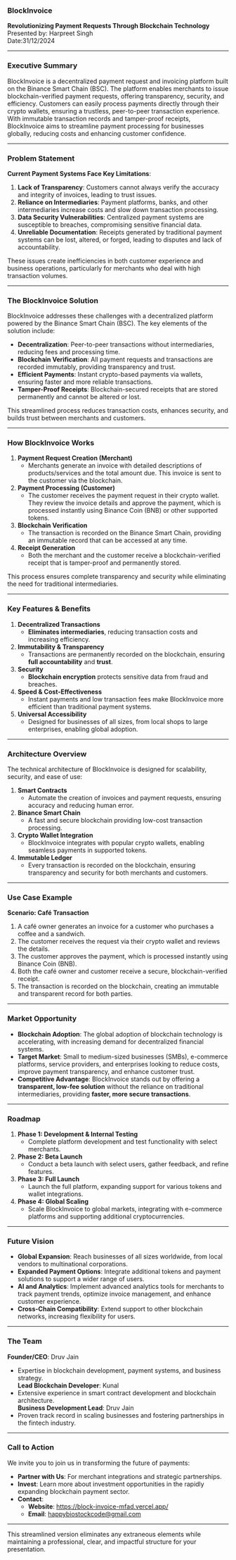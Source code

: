 ### **BlockInvoice**  
**Revolutionizing Payment Requests Through Blockchain Technology**  
Presented by: Harpreet Singh   
Date:31/12/2024

---

### **Executive Summary**  
BlockInvoice is a decentralized payment request and invoicing platform built on the Binance Smart Chain (BSC). The platform enables merchants to issue blockchain-verified payment requests, offering transparency, security, and efficiency. Customers can easily process payments directly through their crypto wallets, ensuring a trustless, peer-to-peer transaction experience. With immutable transaction records and tamper-proof receipts, BlockInvoice aims to streamline payment processing for businesses globally, reducing costs and enhancing customer confidence.

---

### **Problem Statement**  
**Current Payment Systems Face Key Limitations**:  
1. **Lack of Transparency**: Customers cannot always verify the accuracy and integrity of invoices, leading to trust issues.  
2. **Reliance on Intermediaries**: Payment platforms, banks, and other intermediaries increase costs and slow down transaction processing.  
3. **Data Security Vulnerabilities**: Centralized payment systems are susceptible to breaches, compromising sensitive financial data.  
4. **Unreliable Documentation**: Receipts generated by traditional payment systems can be lost, altered, or forged, leading to disputes and lack of accountability.

These issues create inefficiencies in both customer experience and business operations, particularly for merchants who deal with high transaction volumes.

---

### **The BlockInvoice Solution**  
BlockInvoice addresses these challenges with a decentralized platform powered by the Binance Smart Chain (BSC). The key elements of the solution include:  
- **Decentralization**: Peer-to-peer transactions without intermediaries, reducing fees and processing time.  
- **Blockchain Verification**: All payment requests and transactions are recorded immutably, providing transparency and trust.  
- **Efficient Payments**: Instant crypto-based payments via wallets, ensuring faster and more reliable transactions.  
- **Tamper-Proof Receipts**: Blockchain-secured receipts that are stored permanently and cannot be altered or lost.  

This streamlined process reduces transaction costs, enhances security, and builds trust between merchants and customers.

---

### **How BlockInvoice Works**  
1. **Payment Request Creation (Merchant)**  
   - Merchants generate an invoice with detailed descriptions of products/services and the total amount due. This invoice is sent to the customer via the blockchain.  
2. **Payment Processing (Customer)**  
   - The customer receives the payment request in their crypto wallet. They review the invoice details and approve the payment, which is processed instantly using Binance Coin (BNB) or other supported tokens.  
3. **Blockchain Verification**  
   - The transaction is recorded on the Binance Smart Chain, providing an immutable record that can be accessed at any time.  
4. **Receipt Generation**  
   - Both the merchant and the customer receive a blockchain-verified receipt that is tamper-proof and permanently stored.

This process ensures complete transparency and security while eliminating the need for traditional intermediaries.

---

### **Key Features & Benefits**  
1. **Decentralized Transactions**  
   - **Eliminates intermediaries**, reducing transaction costs and increasing efficiency.  
2. **Immutability & Transparency**  
   - Transactions are permanently recorded on the blockchain, ensuring **full accountability** and **trust**.  
3. **Security**  
   - **Blockchain encryption** protects sensitive data from fraud and breaches.  
4. **Speed & Cost-Effectiveness**  
   - Instant payments and low transaction fees make BlockInvoice more efficient than traditional payment systems.  
5. **Universal Accessibility**  
   - Designed for businesses of all sizes, from local shops to large enterprises, enabling global adoption.

---

### **Architecture Overview**  
The technical architecture of BlockInvoice is designed for scalability, security, and ease of use:  
1. **Smart Contracts**  
   - Automate the creation of invoices and payment requests, ensuring accuracy and reducing human error.  
2. **Binance Smart Chain**  
   - A fast and secure blockchain providing low-cost transaction processing.  
3. **Crypto Wallet Integration**  
   - BlockInvoice integrates with popular crypto wallets, enabling seamless payments in supported tokens.  
4. **Immutable Ledger**  
   - Every transaction is recorded on the blockchain, ensuring transparency and security for both merchants and customers.

---

### **Use Case Example**  
**Scenario: Café Transaction**  
1. A café owner generates an invoice for a customer who purchases a coffee and a sandwich.  
2. The customer receives the request via their crypto wallet and reviews the details.  
3. The customer approves the payment, which is processed instantly using Binance Coin (BNB).  
4. Both the café owner and customer receive a secure, blockchain-verified receipt.  
5. The transaction is recorded on the blockchain, creating an immutable and transparent record for both parties.

---

### **Market Opportunity**  
- **Blockchain Adoption**: The global adoption of blockchain technology is accelerating, with increasing demand for decentralized financial systems.  
- **Target Market**: Small to medium-sized businesses (SMBs), e-commerce platforms, service providers, and enterprises looking to reduce costs, improve payment transparency, and enhance customer trust.  
- **Competitive Advantage**: BlockInvoice stands out by offering a **transparent, low-fee solution** without the reliance on traditional intermediaries, providing **faster, more secure transactions**.

---

### **Roadmap**  
1. **Phase 1: Development & Internal Testing**  
   - Complete platform development and test functionality with select merchants.  
2. **Phase 2: Beta Launch**  
   - Conduct a beta launch with select users, gather feedback, and refine features.  
3. **Phase 3: Full Launch**  
   - Launch the full platform, expanding support for various tokens and wallet integrations.  
4. **Phase 4: Global Scaling**  
   - Scale BlockInvoice to global markets, integrating with e-commerce platforms and supporting additional cryptocurrencies.

---

### **Future Vision**  
- **Global Expansion**: Reach businesses of all sizes worldwide, from local vendors to multinational corporations.  
- **Expanded Payment Options**: Integrate additional tokens and payment solutions to support a wider range of users.  
- **AI and Analytics**: Implement advanced analytics tools for merchants to track payment trends, optimize invoice management, and enhance customer experience.  
- **Cross-Chain Compatibility**: Extend support to other blockchain networks, increasing flexibility for users.

---

### **The Team**  
**Founder/CEO**: Druv Jain 
- Expertise in blockchain development, payment systems, and business strategy.  
**Lead Blockchain Developer**: Kunal  
- Extensive experience in smart contract development and blockchain architecture.  
**Business Development Lead**: Druv Jain 
- Proven track record in scaling businesses and fostering partnerships in the fintech industry.

---

### **Call to Action**  
We invite you to join us in transforming the future of payments:  
- **Partner with Us**: For merchant integrations and strategic partnerships.  
- **Invest**: Learn more about investment opportunities in the rapidly expanding blockchain payment sector.  
- **Contact**:  
   - **Website**: https://block-invoice-mfad.vercel.app/
   - **Email**: happybiostockcode@gmail.com  
   

--- 

This streamlined version eliminates any extraneous elements while maintaining a professional, clear, and impactful structure for your presentation.